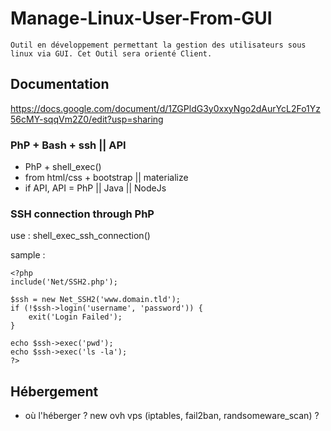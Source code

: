 # Manage-Linux-User-From-GUI

```
Outil en développement permettant la gestion des utilisateurs sous linux via GUI. Cet Outil sera orienté Client.
```
## Documentation
https://docs.google.com/document/d/1ZGPldG3y0xxyNgo2dAurYcL2Fo1Yz56cMY-sqqVm2Z0/edit?usp=sharing

### PhP + Bash + ssh || API
- PhP + shell_exec()
- from html/css + bootstrap || materialize
- if API, API = PhP || Java || NodeJs

### SSH connection through PhP
use : shell_exec_ssh_connection()

sample : 
```
<?php
include('Net/SSH2.php');

$ssh = new Net_SSH2('www.domain.tld');
if (!$ssh->login('username', 'password')) {
    exit('Login Failed');
}

echo $ssh->exec('pwd');
echo $ssh->exec('ls -la');
?>
```

## Hébergement

- où l'héberger ? new ovh vps (iptables, fail2ban, randsomeware_scan) ?
